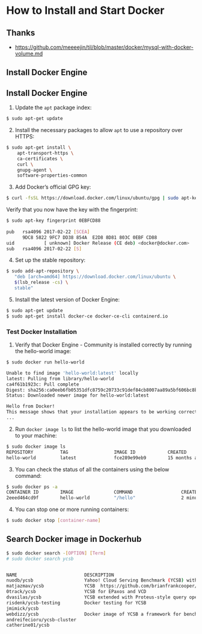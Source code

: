 # How to Install and Start Docker

## Thanks
- https://github.com/meeeejin/til/blob/master/docker/mysql-with-docker-volume.md

## Install Docker Engine
## Install Docker Engine

1. Update the `apt` package index:

```bash
$ sudo apt-get update
```

2. Install the necessary packages to allow `apt` to use a repository over HTTPS:

```bash
$ sudo apt-get install \
    apt-transport-https \
    ca-certificates \
    curl \
    gnupg-agent \
    software-properties-common
```

3. Add Docker’s official GPG key:

```bash
$ curl -fsSL https://download.docker.com/linux/ubuntu/gpg | sudo apt-key add -
```

Verify that you now have the key with the fingerprint:

```bash
$ sudo apt-key fingerprint 0EBFCD88
    
pub   rsa4096 2017-02-22 [SCEA]
      9DC8 5822 9FC7 DD38 854A  E2D8 8D81 803C 0EBF CD88
uid           [ unknown] Docker Release (CE deb) <docker@docker.com>
sub   rsa4096 2017-02-22 [S]
```

4. Set up the stable repository:

```bash
$ sudo add-apt-repository \
   "deb [arch=amd64] https://download.docker.com/linux/ubuntu \
   $(lsb_release -cs) \
   stable"
```

5. Install the latest version of Docker Engine:

```bash
$ sudo apt-get update
$ sudo apt-get install docker-ce docker-ce-cli containerd.io
```

### Test Docker Installation

1. Verify that Docker Engine - Community is installed correctly by running the hello-world image:

```bash
$ sudo docker run hello-world

Unable to find image 'hello-world:latest' locally
latest: Pulling from library/hello-world
ca4f61b1923c: Pull complete
Digest: sha256:ca0eeb6fb05351dfc8759c20733c91def84cb8007aa89a5bf606bc8b315b9fc7
Status: Downloaded newer image for hello-world:latest

Hello from Docker!
This message shows that your installation appears to be working correctly.
...
```

2. Run `docker image ls` to list the hello-world image that you downloaded to your machine:

```bash
$ sudo docker image ls
REPOSITORY          TAG                 IMAGE ID            CREATED             SIZE
hello-world         latest              fce289e99eb9        15 months ago       1.84kB
```

3. You can check the status of all the containers using the below command:

```bash
$ sudo docker ps -a
CONTAINER ID        IMAGE               COMMAND                  CREATED             STATUS                     PORTS                               NAMES
2eeed464cd9f        hello-world         "/hello"                 2 minutes ago       Exited (0) 2 minutes ago                                       objective_perlman
```

4. You can stop one or more running containers:

```bash
$ sudo docker stop [container-name]
```

## Search Docker image in Dockerhub

```bash
$ sudo docker search -[OPTION] [Term]
# sudo docker search ycsb


NAME                         DESCRIPTION                                     STARS               OFFICIAL            AUTOMATED
nuodb/ycsb                   Yahoo! Cloud Serving Benchmark (YCSB) with a…   1
matjazmav/ycsb               YCSB  https://github.com/brianfrankcooper/YC…   1                                       [OK]
0track/ycsb                  YCSB for EPaxos and VCD                         0                                       [OK]
dvasilas/ycsb                YCSB extended with Proteus-style query opera…   0
risdenk/ycsb-testing         Docker testing for YCSB                         0                                       [OK]
jmimick/ycsb                                                                 0
webdizz/ycsb                 Docker image of YCSB a framework for benchma…   0                                       [OK]
andreifecioru/ycsb-cluster                                                   0
catherine01/ycsb                                                             0

```

